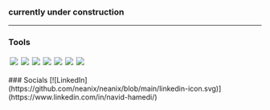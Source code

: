 
### currently under construction
---
### Tools
<div style="
 width: 100%;
 height: 40px;
 float: left;
 ">
 <img src="https://cdn.jsdelivr.net/gh/devicons/devicon/icons/linux/linux-original.svg" style="height:100%;padding:3px;float:left;"/>
 <img src="https://cdn.jsdelivr.net/gh/devicons/devicon/icons/git/git-original.svg" style="height:100%;padding:3px;float:left;"/>
 <img src="https://cdn.jsdelivr.net/gh/devicons/devicon/icons/html5/html5-original.svg" style="height:100%;padding:3px;float:left;"/>
 <img src="https://cdn.jsdelivr.net/gh/devicons/devicon/icons/css3/css3-original.svg" style="height:100%;padding:3px;float:left;"/>
 <img src="https://cdn.jsdelivr.net/gh/devicons/devicon/icons/javascript/javascript-plain.svg" style="height:100%;padding:3px;float:left;"/>
 <img src="https://cdn.jsdelivr.net/gh/devicons/devicon/icons/react/react-original.svg" style="height:100%;padding:3px;float:left;"/>
 <img src="https://cdn.jsdelivr.net/gh/devicons/devicon/icons/php/php-plain.svg" style="height:100%;padding:3px;float:left;"/>
</div>
### Socials
 [![LinkedIn](https://github.com/neanix/neanix/blob/main/linkedin-icon.svg)](https://www.linkedin.com/in/navid-hamedi/)
